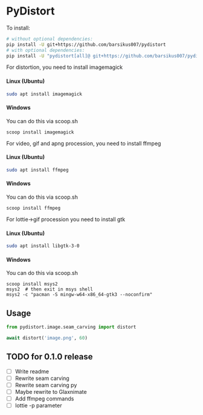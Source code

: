 # PyDistort
To install:
```bash
# without optional dependencies:
pip install -U git+https://github.com/barsikus007/pydistort
# with optional dependencies:
pip install -U "pydistort[all]@ git+https://github.com/barsikus007/pydistort
```
For distortion, you need to install imagemagick
#### Linux (Ubuntu)
```bash
sudo apt install imagemagick
```
#### Windows
You can do this via scoop.sh
```pwsh
scoop install imagemagick
```
For video, gif and apng procession, you need to install ffmpeg
#### Linux (Ubuntu)
```bash
sudo apt install ffmpeg
```
#### Windows
You can do this via scoop.sh
```pwsh
scoop install ffmpeg
```
For lottie->gif procession you need to install gtk
#### Linux (Ubuntu)
```bash
sudo apt install libgtk-3-0
```
#### Windows
You can do this via scoop.sh
```pwsh
scoop install msys2
msys2  # then exit in msys shell
msys2 -c "pacman -S mingw-w64-x86_64-gtk3 --noconfirm"
```
## Usage
```python
from pydistort.image.seam_carving import distort

await distort('image.png', 60)
```
## TODO for 0.1.0 release
- [ ] Write readme
- [ ] Rewrite seam carving
- [ ] Rewrite seam carving py
- [ ] Maybe rewrite to Glaxnimate
- [ ] Add ffmpeg commands
- [ ] lottie -p parameter
